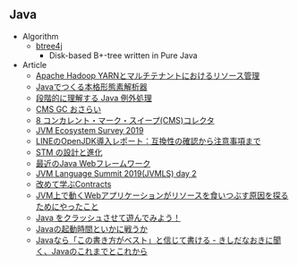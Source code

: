 ## Java

+ Algorithm
    + [btree4j](https://github.com/myui/btree4j)
        + Disk-based B+-tree written in Pure Java
+ Article
    + [Apache Hadoop YARNとマルチテナントにおけるリソース管理](https://www.slideshare.net/Cloudera_jp/apache-hadoop-yarn-107568692)
    + [Javaでつくる本格形態素解析器](https://www.slideshare.net/WorksApplications/java-82794239)
    + [段階的に理解する Java 例外処理](https://qiita.com/ts7i/items/d7f6c1cd5a14e55943d4)
    + [CMS GC おさらい](http://cco.hatenablog.jp/entry/2014/12/01/162240)
    + [8 コンカレント・マーク・スイープ(CMS)コレクタ](https://docs.oracle.com/javase/jp/8/docs/technotes/guides/vm/gctuning/cms.html)
    + [JVM Ecosystem Survey 2019](https://snyk.io/blog/jvm-ecosystem-survey-2019/)
    + [LINEのOpenJDK導入レポート：互換性の確認から注意事項まで](https://engineering.linecorp.com/ja/blog/line-open-jdk/)
    + [STM の設計と進化](https://www.dropbox.com/s/wqje7nnn0zoacl9/STM%E3%81%AE%E8%A8%AD%E8%A8%88%E3%81%A8%E9%80%B2%E5%8C%96_.pptx?dl=0)
    + [最近のJava Webフレームワーク](https://speakerdeck.com/kishida/java-web-framework-ccc-2019-spr)
    + [JVM Language Summit 2019(JVMLS) day 2](https://nowokay.hatenablog.com/entry/2019/07/31/203018)
    + [改めて学ぶContracts](https://speakerdeck.com/tommykw/gai-metexue-hucontracts)
    + [JVM上で動くWebアプリケーションがリソースを食いつぶす原因を探るためにやったこと](https://backlog.com/ja/blog/java-virtual-machine-system-performance-survey/)
    + [Java をクラッシュさせて遊んでみよう！](https://www.slideshare.net/YujiSoftware/java-196869151)
    + [Javaの起動時間といかに戦うか ](https://speakerdeck.com/kishida/how-to-fight-against-java-warmup-time)
    + [Javaなら「この書き方がベスト」と信じて書ける - きしだなおきに聞く、Javaのこれまでとこれから](https://employment.en-japan.com/engineerhub/entry/2019/10/29/103000)
